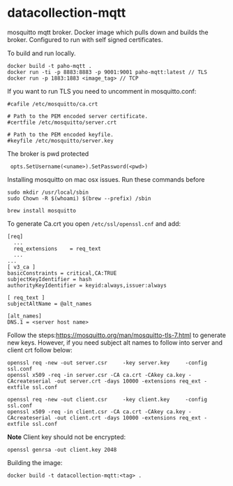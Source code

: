 # datacollection-mqtt
mosquitto mqtt broker. Docker image which pulls down and builds the broker. Configured to run with self signed certificates.

To build and run locally.
```
docker build -t paho-mqtt .
docker run -ti -p 8883:8883 -p 9001:9001 paho-mqtt:latest // TLS
docker run -p 1883:1883 <image_tag> // TCP
```

If you want to run TLS you need to uncomment in mosquitto.conf:
```
#cafile /etc/mosquitto/ca.crt

# Path to the PEM encoded server certificate.
#certfile /etc/mosquitto/server.crt

# Path to the PEM encoded keyfile.
#keyfile /etc/mosquitto/server.key
```

The broker is pwd protected
```
 opts.SetUsername(<uname>).SetPassword(<pwd>)
```

Installing mosquitto on mac osx issues. Run these commands before
```
sudo mkdir /usr/local/sbin
sudo Chown -R $(whoami) $(brew --prefix) /sbin
```

```
brew install mosquitto
```

To generate Ca.crt you open ```/etc/ssl/openssl.cnf```
and add:

```
[req]
  ...
  req_extensions    = req_text 
  ...
...
[ v3_ca ]
basicConstraints = critical,CA:TRUE
subjectKeyIdentifier = hash
authorityKeyIdentifier = keyid:always,issuer:always

[ req_text ]
subjectAltName = @alt_names

[alt_names]
DNS.1 = <server host name>
```

Follow  the steps:https://mosquitto.org/man/mosquitto-tls-7.html to generate new keys.  However, if you need subject alt
names to follow into server and client crt follow below:

```
openssl req -new -out server.csr     -key server.key     -config ssl.conf 
openssl x509 -req -in server.csr -CA ca.crt -CAkey ca.key -CAcreateserial -out server.crt -days 10000 -extensions req_ext -extfile ssl.conf

openssl req -new -out client.csr     -key client.key     -config ssl.conf 
openssl x509 -req -in client.csr -CA ca.crt -CAkey ca.key -CAcreateserial -out client.crt -days 10000 -extensions req_ext -extfile ssl.conf
```

**Note** Client key should not be encrypted:
```
openssl genrsa -out client.key 2048
```

Building the image:
```
docker build -t datacollection-mqtt:<tag> .
```
